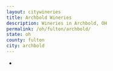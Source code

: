 ```yaml
---
layout: citywineries
title: Archbold Wineries
description: Wineries in Archbold, OH
permalink: /oh/fulton/archbold/
state: oh
county: fulton
city: archbold
---
```

-
